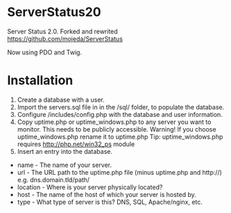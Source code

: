 # ServerStatus20
Server Status 2.0. Forked and rewrited https://github.com/mojeda/ServerStatus

Now using PDO and Twig. 

Installation
============

1. Create a database with a user.
2. Import the servers.sql file in in the /sql/ folder, to populate the database.
3. Configure /includes/config.php with the database and user information.
4. Copy uptime.php or uptime_windows.php to any server you want to monitor. This needs to be publicly accessible. Warning! If you choose uptime_windows.php rename it to uptime.php
Tip: uptime_windows.php requires http://php.net/win32_ps module
5. Insert an entry into the database.
  * name - The name of your server.
  * url - The URL path to the uptime.php file (minus uptime.php and http://) e.g. dns.domain.tld/path/
  * location - Where is your server physically located?
  * host - The name of the host of which your server is hosted by.
  * type - What type of server is this? DNS, SQL, Apache/nginx, etc.

